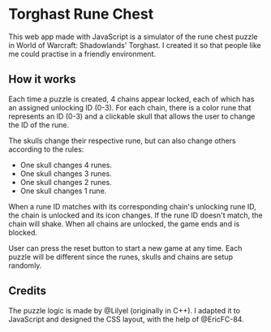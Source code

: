 # Torghast Rune Chest
This web app made with JavaScript is a simulator of the rune chest puzzle in World of Warcraft: Shadowlands' Torghast. I created it so that people like me could practise in a friendly environment.

## How it works
Each time a puzzle is created, 4 chains appear locked, each of which has an assigned unlocking ID (0-3). For each chain, there is a color rune that represents an ID (0-3) and a clickable skull that allows the user to change the ID of the rune.

The skulls change their respective rune, but can also change others according to the rules:
- One skull changes 4 runes.
- One skull changes 3 runes.
- One skull changes 2 runes.
- One skull changes 1 rune.

When a rune ID matches with its corresponding chain's unlocking rune ID, the chain is unlocked and its icon changes. If the rune ID doesn't match, the chain will shake. When all chains are unlocked, the game ends and is blocked.

User can press the reset button to start a new game at any time. Each puzzle will be different since the runes, skulls and chains are setup randomly.

## Credits
The puzzle logic is made by @Lilyel (originally in C++). I adapted it to JavaScript and designed the CSS layout, with the help of @EricFC-84.